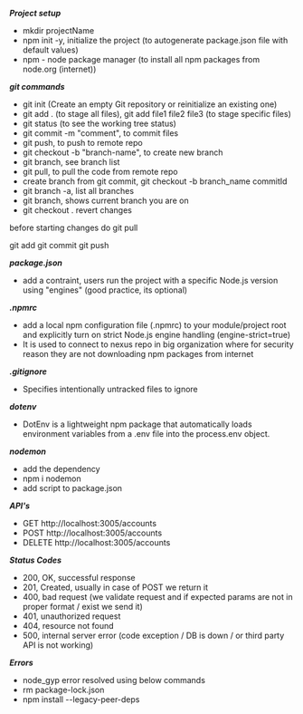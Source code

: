 ***Project setup***

- mkdir projectName
- npm init -y, initialize the project (to autogenerate package.json file with default values)
- npm - node package manager (to install all npm packages from node.org (internet))

***git commands***
- git init (Create an empty Git repository or reinitialize an existing one)
- git add . (to stage all files), git add file1 file2 file3 (to stage specific files)
- git status (to see the working tree status)
- git commit -m "comment", to commit files
- git push, to push to remote repo
- git checkout -b "branch-name", to create new branch
- git branch, see branch list 
- git pull, to pull the code from remote repo
- create branch from git commit, git checkout -b branch_name commitId
- git branch -a, list all branches
- git branch, shows current branch you are on
- git checkout . revert changes

before starting changes do git pull

git add
git commit
git push

***package.json***

- add a contraint, users run the project with a specific Node.js version using "engines" (good practice, its optional)

***.npmrc***

- add a local npm configuration file (.npmrc) to your module/project root and explicitly turn on strict Node.js engine handling
  (engine-strict=true)
- It is used to connect to nexus repo in big organization where for security reason they are not downloading npm packages from internet

***.gitignore***

- Specifies intentionally untracked files to ignore

***dotenv***

- DotEnv is a lightweight npm package that automatically loads environment variables from a .env file into the process.env object.

***nodemon***

- add the dependency
- npm i nodemon
- add script to package.json

***API's***
- GET http://localhost:3005/accounts
- POST http://localhost:3005/accounts
- DELETE http://localhost:3005/accounts 

***Status Codes***
- 200, OK, successful response
- 201, Created, usually in case of POST we return it
- 400, bad request (we validate request and if expected params are not in proper format / exist we send it)
- 401, unauthorized request
- 404, resource not found
- 500, internal server error (code exception / DB is down / or third party API is not working)

***Errors*** 
- node_gyp error resolved using below commands
- rm package-lock.json
- npm install --legacy-peer-deps
